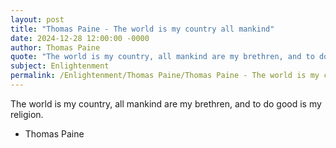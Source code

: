 ```yaml
---
layout: post
title: "Thomas Paine - The world is my country all mankind"
date: 2024-12-28 12:00:00 -0000
author: Thomas Paine
quote: "The world is my country, all mankind are my brethren, and to do good is my religion."
subject: Enlightenment
permalink: /Enlightenment/Thomas Paine/Thomas Paine - The world is my country all mankind
---
```


The world is my country, all mankind are my brethren, and to do good is my religion.

- Thomas Paine

